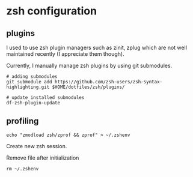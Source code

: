 # zsh configuration

## plugins

I used to use zsh plugin managers such as zinit, zplug which are not well maintained recently (I appreciate them though).

Currently, I manually manage zsh plugins by using git submodules.

```shell
# adding submodules
git submodule add https://github.com/zsh-users/zsh-syntax-highlighting.git $HOME/dotfiles/zsh/plugins/

# update installed submodules
df-zsh-plugin-update
```

## profiling

```shell
echo "zmodload zsh/zprof && zprof" > ~/.zshenv
```

Create new zsh session.

Remove file after initialization

```shell
rm ~/.zshenv
```
